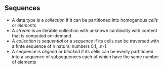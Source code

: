 
## Sequences

* A data type is a *collection* if it can be partitioned into homogenous *cells* or *elements*
* A *stream* is an iterable collection with unknown cardinality with content that is computed on-demand
* A *collection* is *sequential* or a *sequence* if its cells can be traversed with a finte sequence of n natural numbers 0,1,..n-1.
* A sequence is *aligned* or *blocked* if its cells can be evenly partitioned into a sequence of subsequences each of which have the same number of elements



